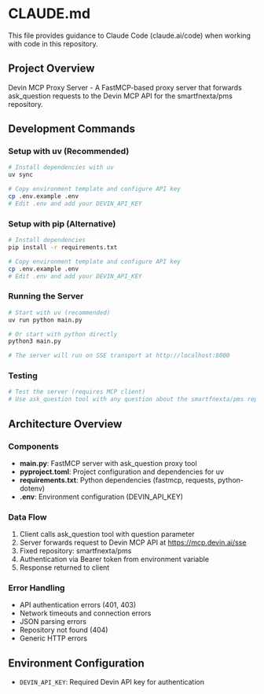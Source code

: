 # CLAUDE.md

This file provides guidance to Claude Code (claude.ai/code) when working with code in this repository.

## Project Overview

Devin MCP Proxy Server - A FastMCP-based proxy server that forwards ask_question requests to the Devin MCP API for the smartfnexta/pms repository.

## Development Commands

### Setup with uv (Recommended)
```bash
# Install dependencies with uv
uv sync

# Copy environment template and configure API key
cp .env.example .env
# Edit .env and add your DEVIN_API_KEY
```

### Setup with pip (Alternative)
```bash
# Install dependencies
pip install -r requirements.txt

# Copy environment template and configure API key
cp .env.example .env
# Edit .env and add your DEVIN_API_KEY
```

### Running the Server
```bash
# Start with uv (recommended)
uv run python main.py

# Or start with python directly
python3 main.py

# The server will run on SSE transport at http://localhost:8000
```

### Testing
```bash
# Test the server (requires MCP client)
# Use ask_question tool with any question about the smartfnexta/pms repository
```

## Architecture Overview

### Components
- **main.py**: FastMCP server with ask_question proxy tool
- **pyproject.toml**: Project configuration and dependencies for uv
- **requirements.txt**: Python dependencies (fastmcp, requests, python-dotenv)
- **.env**: Environment configuration (DEVIN_API_KEY)

### Data Flow
1. Client calls ask_question tool with question parameter
2. Server forwards request to Devin MCP API at https://mcp.devin.ai/sse
3. Fixed repository: smartfnexta/pms
4. Authentication via Bearer token from environment variable
5. Response returned to client

### Error Handling
- API authentication errors (401, 403)
- Network timeouts and connection errors
- JSON parsing errors
- Repository not found (404)
- Generic HTTP errors

## Environment Configuration
- `DEVIN_API_KEY`: Required Devin API key for authentication